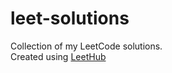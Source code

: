 # leet-solutions
Collection of my LeetCode solutions. 
</br>
Created using [LeetHub](https://github.com/QasimWani/LeetHub)
